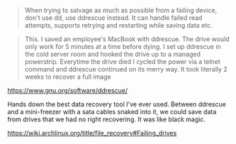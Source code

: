 
> When trying to salvage as much as possible from a failing device, don't use dd, use ddrescue instead. It can handle failed read attempts, supports retrying and restarting while saving data etc.

> This. I saved an employee's MacBook with ddrescue. The drive would only work for 5 minutes at a time before dying. I set up ddrescue in the cold server room and hooked the drive up to a managed powerstrip. Everytime the drive died I cycled the power via a telnet command and ddrescue continued on its merry way. It took literally 2 weeks to recover a full image


https://www.gnu.org/software/ddrescue/


Hands down the best data recovery tool I've ever used. Between ddrescue and a mini-freezer with a sata cables snaked into it, we could save data from drives that we had no right recovering. It was like black magic.

https://wiki.archlinux.org/title/file_recovery#Failing_drives






